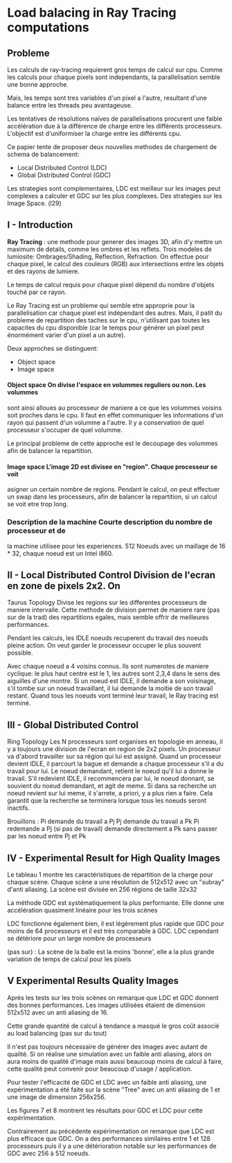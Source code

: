 # Load balacing in Ray Tracing computations


## Probleme

Les calculs de ray-tracing requierent gros temps de calcul sur cpu. Comme les
calculs pour chaque pixels sont independants, la parallelisation semble une
bonne approche.

Mais, les temps sont tres variables d'un pixel a l'autre, resultant d'une
balance entre les threads peu avantageuse.

Les tentatives de résolutions naïves de parallelisations procurent une faible accélération due à la différence de 
charge entre les différents processeurs.
L'objectif est d'uniformiser la charge entre les différents cpu.

Ce papier tente de proposer deux nouvelles methodes de chargement de schema de
balancement:
 - Local Distributed Control (LDC)
 - Global Distributed Control (GDC)

Les strategies sont complementaires, LDC est meilleur sur les images peut
complexes a calculer et GDC sur les plus complexes. Des strategies sur les
Image Space. (l29)

## I - Introduction

**Ray Tracing** : une methode pour generer des images 3D, afin d'y mettre un
maximum de details, comme les ombres et les reflets. Trois modeles de
lumiosite: Ombrages/Shading, Reflection, Refraction. On effectue pour chaque
pixel, le calcul des couleurs (RGB) aux intersections entre les objets et des
rayons de lumiere.

Le temps de calcul requis pour chaque pixel dépend du nombre d'objets touché
par ce rayon.

Le Ray Tracing est un probleme qui semble etre approprie pour la
parallelisation car chaque pixel est indépendant des autres. Mais, il patit du probleme de repartition des taches sur le
cpu, n'utilisant pas toutes les capacites du cpu disponible (car le temps pour générer un pixel 
peut énormément varier d'un pixel a un autre).

Deux approches se distinguent: 
 - Object space 
 - Image space 
 
#### Object space On divise l'espace en volummes reguliers ou non. Les volummes
 sont ainsi alloues au processeur de maniere a ce que les volummes voisins soit
 proches dans le cpu. Il faut en effet communiquer les informations d'un rayon
 qui passent d'un volumme a l'autre. Il y a conservation de quel processeur
 s'occuper de quel volumme. 

Le principal probleme de cette approche est le decoupage des volummes afin de
balancer la repartition. 

#### Image space L'image 2D est divisee en "region". Chaque processeur se voit
asigner un certain nombre de regions. Pendant le calcul, on peut effectuer un
swap dans les processeurs, afin de balancer la repartition, si un calcul se
voit etre trop long.


### Description de la machine Courte description du nombre de processeur et de
la machine utilisee pour les experiences.
512 Noeuds avec un maillage de 16 * 32, chaque noeud est un Intel i860.


## II - Local Distributed Control Division de l'ecran en zone de pixels 2x2. On
Taurus Topology
Divise les regions sur les differentes processeurs de maniere intervalle. Cette
methode de division permet de maniere rare (pas sur de la trad) des
repartitions egales, mais semble offrir de meilleures performances.

Pendant les calculs, les IDLE noeuds recuperent du travail des noeuds pleine
action. On veut garder le processeur occuper le plus souvent possible.

Avec chaque noeud a 4 voisins connus. Ils sont numerotes de maniere cyclique:
le plus haut centre est le 1, les autres sont 2,3,4 dans le sens des aiguilles
d'une montre. Si un noeud est IDLE, il demande a son voisinage, s'il tombe sur
un noeud travaillant, il lui demande la moitie de son travail restant.
Quand tous les noeuds vont terminé leur travail, le Ray tracing est terminé. 
 
## III - Global Distributed Control
 Ring Topology
 Les N processeurs sont organises en topologie en anneau, il y a toujours une division de
 l'ecran en region de 2x2 pixels.
 Un processeur va d'abord travailler sur sa région qui lui est assigné. 
Quand un processeur devient IDLE, il parcourt
 la bague et demande a chaque processeur s'il a du travail pour lui. Le noeud
 demandant, retient le noeud qu'il lui a donne le travail. S'il redevient IDLE,
 il recommencera par lui, le noeud donnant, se souvient du noeud demandant, et
 agit de meme. Si dans sa recherche un noeud revient sur lui meme, il s'arrete,
 a priori, y a plus rien a faire.
 Cela garantit que la recherche se terminera lorsque tous les noeuds seront inactifs.

Brouillons :
 Pi demande du travail a Pj
 Pj demande du travail a Pk
 Pi redemande a Pj (si pas de travail) demande directement a Pk sans passer par les noeud entre Pj et Pk

## IV - Experimental Result for High Quality Images

Le tableau 1 montre les caractéristiques de répartition de la charge pour chaque scène.
Chaque scène a une résolution de 512x512 avec un "subray" d'anti aliasing.
La scène est divisée en 256 régions de taille 32x32

La méthode GDC est systématiquement la plus performante.
Elle donne une accélération quasiment linéaire pour les trois scènes

LDC fonctionne également bien, il est légèrement plus rapide que GDC pour moins de 64 processeurs 
et il est très comparable à GDC.
LDC cependant se détériore pour un large nombre de processeurs

(pas sur) : La scène de la balle est la moins 'bonne', elle a la plus grande variation de temps 
de calcul pour les pixels


## V Experimental Results Quality Images

Après les tests sur les trois scènes on remarque que LDC et GDC donnent des bonnes performances.
Les images utilisées étaient de dimension 512x512 avec un anti aliasing de 16.

Cette grande quantité de calcul à tendance a masqué le gros coût associé au load balancing (pas sur du tout)

Il n'est pas toujours nécessaire de générer des images avec autant de qualité.
Si on réalise une simulation avec un faible anti aliasing, alors on aura moins de qualité d'image mais aussi 
beaucoup moins de calcul à faire, cette qualité peut convenir pour beaucoup d'usage / application.

Pour tester l'efficacité de GDC et LDC avec un faible anti aliasing, une expérimentation a été faite sur la 
scène "Tree" avec un anti aliasing de 1 et une image de dimension 256x256.

Les figures 7 et 8 montrent les résultats pour GDC et LDC pour cette expérimentation.

Contrairement au précédente expérimentation on remarque que LDC est plus efficace que GDC.
On a des performances similaires entre 1 et 128 processeurs puis il y a une détérioration notable sur
les performances de GDC avec 256 à 512 noeuds.
